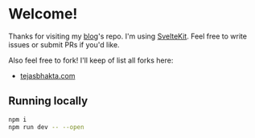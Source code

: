 # Welcome!

Thanks for visiting my [blog](https://blog.johnqian.com/)'s repo. I'm using [SvelteKit](https://kit.svelte.dev/). Feel free to write issues or submit PRs if you'd like.

Also feel free to fork! I'll keep of list all forks here:

- [tejasbhakta.com](https://tejasbhakta.com/)

## Running locally

```bash
npm i
npm run dev -- --open
```
